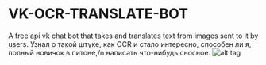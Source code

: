 # VK-OCR-TRANSLATE-BOT
A free api vk chat bot that takes and translates text from images sent to it by users.
Узнал о такой штуке, как OCR и стало интересно, способен ли я, полный новичок в питоне,/n
написать что-нибудь сносное.
![alt tag](https://sun9-37.userapi.com/impg/n4GrseReNbovfvqkolXzWoVrC-_BqC6xxkRf4w/iCDAdjdQnjw.jpg?size=538x417&quality=96&sign=0eeef0a787c4e87f29465baea38bb927&type=album "Описание будет тут")​
